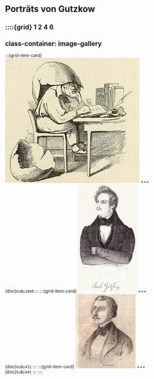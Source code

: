 # Porträts von Gutzkow

::::{grid} 1 2 4 6
---
class-container: image-gallery
---
:::{grid-item-card}
![](GuBi1848-small.jpg)
+++
{doc}`GuBi1848`
:::
:::{grid-item-card}
![](GuBi411-small.jpg)
+++
{doc}`GuBi411`
:::
:::{grid-item-card}
![](GuBi441-small.jpg)
+++
{doc}`GuBi441`
:::
::::
